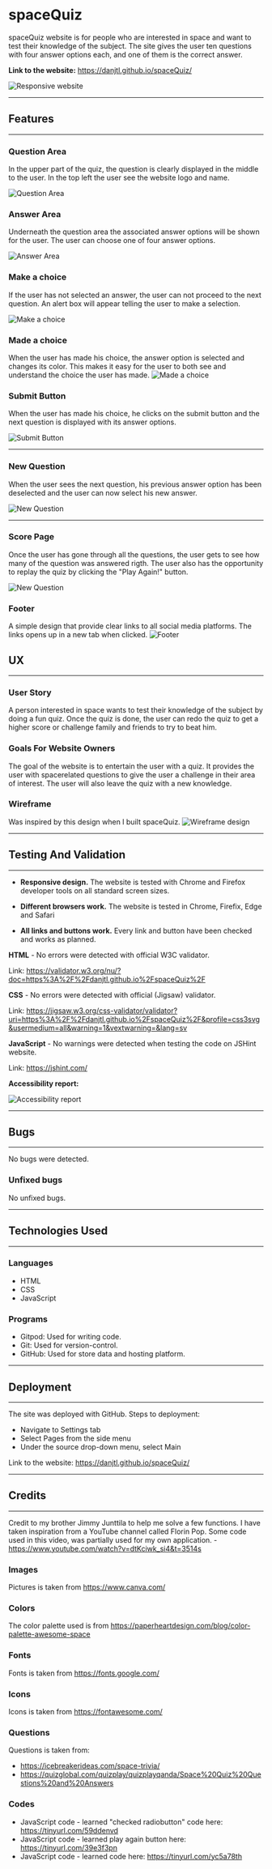 # **spaceQuiz**
spaceQuiz website is for people who are interested in space and want to test their knowledge of the subject. The site gives the user ten questions with four answer options each, and one of them is the correct answer. 

**Link to the website:** https://danjtl.github.io/spaceQuiz/

![Responsive website](assets/images/spacequiz_website.jpg)
***

## **Features**
---

### **Question Area** 

In the upper part of the quiz, the question is clearly displayed in the middle to the user. In the top left the user see the website logo and name.  

![Question Area](assets/images/question_area.jpg)

### **Answer Area**

Underneath the question area the associated answer options will be shown for the user. The user can choose one of four answer options. 

![Answer Area](assets/images/answer_area.jpg)

### **Make a choice**

If the user has not selected an answer, the user can not proceed to the next question. An alert box will appear telling the user to make a selection. 

![Make a choice](assets/images/make_choice.jpg)

### **Made a choice**

When the user has made his choice, the answer option is selected and changes its color. This makes it easy for the user to both see and understand the choice the user has made. 
![Made a choice](assets/images/choice_made.jpg)

### **Submit Button**

When the user has made his choice, he clicks on the submit button and the next question is displayed with its answer options. 

![Submit Button](assets/images/submit_button.jpg)
***

### **New Question**

When the user sees the next question, his previous answer option has been deselected and the user can now select his new answer. 

![New Question](assets/images/new_question.jpg)
***

### **Score Page**

Once the user has gone through all the questions, the user gets to see how many of the question was answered rigth. The user also has the opportunity to replay the quiz by clicking the "Play Again!" button. 

![New Question](assets/images/score_page.jpg)

### **Footer**

A simple design that provide clear links to all social media platforms. The links opens up in a new tab when clicked.
![Footer](assets/images/footer.jpg)

## **UX**
---

### **User Story**
A person interested in space wants to test their knowledge of the subject by doing a fun quiz. Once the quiz is done, the user can redo the quiz to get a higher score or challenge family and friends to try to beat him. 

### **Goals For Website Owners** 
The goal of the website is to entertain the user with a quiz. It provides the user with spacerelated questions to give the user a challenge in their area of interest. The user will also leave the quiz with a new knowledge. 

### **Wireframe** ###
Was inspired by this design when I built spaceQuiz. 
![Wireframe design](assets/images/example_design.jpg)
***

## **Testing And Validation**
---
- **Responsive design.** The website is tested with Chrome and Firefox developer tools on all standard screen sizes.

- **Different browsers work.** The website is tested in Chrome, Firefix, Edge and Safari

- **All links and buttons work.** Every link and button have been checked and works as planned. 

**HTML** - No errors were detected with official W3C validator.

Link: https://validator.w3.org/nu/?doc=https%3A%2F%2Fdanjtl.github.io%2FspaceQuiz%2F

**CSS** - No errors were detected with official (Jigsaw) validator.

Link: https://jigsaw.w3.org/css-validator/validator?uri=https%3A%2F%2Fdanjtl.github.io%2FspaceQuiz%2F&profile=css3svg&usermedium=all&warning=1&vextwarning=&lang=sv

**JavaScript** - No warnings were detected when testing the code on JSHint website.

Link: https://jshint.com/

**Accessibility report:**

![Accessibility report](assets/images/accessibility.jpg)
***

## **Bugs** ##
---

No bugs were detected.

### **Unfixed bugs** ###

No unfixed bugs.
***

## **Technologies Used** ##
---

### **Languages** ##
- HTML
- CSS
- JavaScript

### **Programs** ###
- Gitpod: Used for writing code.
- Git: Used for version-control.
- GitHub: Used for store data and hosting platform.
***

## **Deployment** ##
---

The site was deployed with GitHub.
Steps to deployment:
- Navigate to Settings tab
- Select Pages from the side menu
- Under the source drop-down menu, select Main

Link to the website: https://danjtl.github.io/spaceQuiz/
***

## **Credits** ##
---
Credit to my brother Jimmy Junttila to help me solve a few functions. 
I have taken inspiration from a YouTube channel called Florin Pop. Some code used in this video, was partially used for my own application. -  https://www.youtube.com/watch?v=dtKciwk_si4&t=3514s
### **Images** ###
Pictures is taken from https://www.canva.com/
### **Colors** ###
The color palette used is from https://paperheartdesign.com/blog/color-palette-awesome-space
### **Fonts** ###
Fonts is taken from https://fonts.google.com/
### **Icons** ###
Icons is taken from https://fontawesome.com/
### **Questions** ###
Questions is taken from:
- https://icebreakerideas.com/space-trivia/
- https://quizglobal.com/quizplay/quizplayqanda/Space%20Quiz%20Questions%20and%20Answers
### **Codes** ###
 
- JavaScript code - learned "checked radiobutton" code here: https://tinyurl.com/59ddenvd
- JavaScript code - learned play again button here: https://tinyurl.com/39e3f3pn
- JavaScript code - learned code here: https://tinyurl.com/yc5a78th
